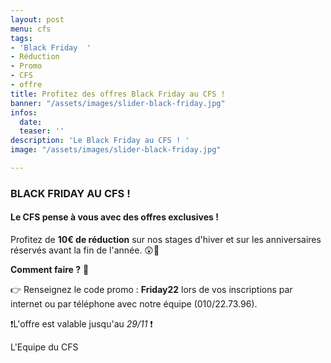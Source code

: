 ```yaml
---
layout: post
menu: cfs
tags:
- 'Black Friday  '
- Réduction
- Promo
- CFS
- offre
title: Profitez des offres Black Friday au CFS !
banner: "/assets/images/slider-black-friday.jpg"
infos:
  date: 
  teaser: ''
description: 'Le Black Friday au CFS ! '
image: "/assets/images/slider-black-friday.jpg"

---
```

### **BLACK FRIDAY AU CFS** !

#### Le CFS pense à vous avec des offres exclusives ! 

Profitez de **10€ de réduction** sur nos stages d'hiver et sur les anniversaires réservés avant la fin de l'année. 😲🤩

**Comment faire ?** 🧐

👉 Renseignez le code promo : **Friday22** lors de vos inscriptions par internet ou par téléphone avec notre équipe (010/22.73.96).

❗️L'offre est valable jusqu'au _29/11_ ❗️

L'Equipe du CFS